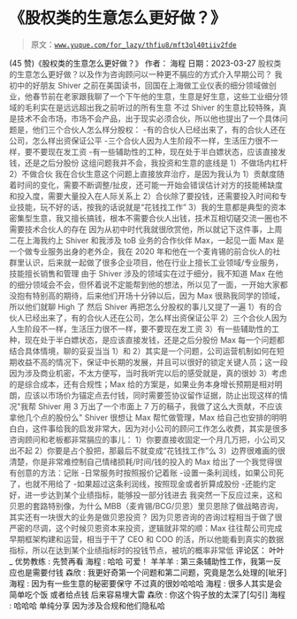 # 《股权类的生意怎么更好做？》

> 原文：[`www.yuque.com/for_lazy/thfiu8/mft3ql40tiiv2fde`](https://www.yuque.com/for_lazy/thfiu8/mft3ql40tiiv2fde)

<ne-h2 id="d119fae5" data-lake-id="d119fae5"><ne-heading-ext><ne-heading-anchor></ne-heading-anchor><ne-heading-fold></ne-heading-fold></ne-heading-ext><ne-heading-content><ne-text id="ua9f4c1c9">(45 赞)《股权类的生意怎么更好做？》</ne-text></ne-heading-content></ne-h2> <ne-p id="u87232aae" data-lake-id="u87232aae"><ne-text id="ue316067e">作者： 海程</ne-text></ne-p> <ne-p id="uc6a4f501" data-lake-id="uc6a4f501"><ne-text id="ud0558b20">日期：2023-03-27</ne-text></ne-p> <ne-p id="uf9cb5298" data-lake-id="uf9cb5298"><ne-text id="u04f895a9" style="color: rgb(73, 73, 73);">股权类的生意怎么更好做？以及作为咨询顾问以一种更不膈应的方式介入早期公司？</ne-text></ne-p> <ne-p id="u58930420" data-lake-id="u58930420"><ne-text id="ue9b7d6c5" style="color: rgb(73, 73, 73);">我初中的好朋友 Shiver 之前在美国读书，回国在上海做工业仪表的细分领域做创业，他春节前在老家跟我聊了一个下午他的生意，生意是好生意，这些工业细分领域的毛利实在是远远超出我之前听过的所有生意</ne-text></ne-p> <ne-p id="uca6322d7" data-lake-id="uca6322d7"><ne-text id="ucd90a4b3" style="color: rgb(73, 73, 73);">不过 Shiver 的生意比较特殊，真是技术不会市场，市场不会产品，出于现实必须合伙，所以他也提出了一个具体问题是，他们三个合伙人怎么样分股权：</ne-text></ne-p> <ne-p id="ubf96a33a" data-lake-id="ubf96a33a"><ne-text id="uae3ae309" style="color: rgb(73, 73, 73);">-有的合伙人已经出来了，有的合伙人还在公司，怎么样出资保证公平</ne-text></ne-p> <ne-p id="uc9f246ad" data-lake-id="uc9f246ad"><ne-text id="u420a7cef" style="color: rgb(73, 73, 73);">-三个合伙人因为人生阶段不一样，生活压力很不一样，要不要现在发工资</ne-text></ne-p> <ne-p id="ub84874ec" data-lake-id="ub84874ec"><ne-text id="u60952994" style="color: rgb(73, 73, 73);">-有一些辅助性的工种，现在处于半白嫖状态，应该直接发钱，还是之后分股份</ne-text></ne-p> <ne-p id="ua057da39" data-lake-id="ua057da39"><ne-text id="u5ca6c054" style="color: rgb(73, 73, 73);">这组问题我并不会，我投资和生意的底线是 1）不做场内杠杆 2）不做合伙</ne-text></ne-p> <ne-p id="u3ad6e3e6" data-lake-id="u3ad6e3e6"><ne-text id="u5aec25bf" style="color: rgb(73, 73, 73);">我在合伙生意这个问题上直接放弃治疗，是因为我认为</ne-text></ne-p> <ne-p id="u86cc36c6" data-lake-id="u86cc36c6"><ne-text id="u1c0e6a01" style="color: rgb(73, 73, 73);">1）贡献度随着时间的变化，需要不断调整/扯皮，还可能一开始会错误估计对方的技能稀缺度和投入度，需要大量投入在人际关系上</ne-text></ne-p> <ne-p id="u357bf9c6" data-lake-id="u357bf9c6"><ne-text id="u94332864" style="color: rgb(73, 73, 73);">2）合伙除了要投钱，还需要投入时间和专业技能，玩不好的话，按我的话说就是“花钱找工作”</ne-text></ne-p> <ne-p id="u0f5f65f3" data-lake-id="u0f5f65f3"><ne-text id="ufdedfae8" style="color: rgb(73, 73, 73);">3）我的生意都是典型的资本密集型生意，我又擅长搞钱，根本不需要合伙人出钱，技术互相切磋交流一圈也不需要技术合伙人的存在</ne-text></ne-p> <ne-p id="u88e27abf" data-lake-id="u88e27abf"><ne-text id="u1953d168" style="color: rgb(73, 73, 73);">因为从初中时代我就很欣赏他，所以就记下这件事，上周二在上海我约上 Shiver 和我涉及 toB 业务的合作伙伴 Max，一起见一面</ne-text></ne-p> <ne-p id="u85d77f67" data-lake-id="u85d77f67"><ne-text id="u45e58cfe" style="color: rgb(73, 73, 73);">Max 是一个做专业服务出身的老外企，我在 2020 年和他在一个麦肯锡的前合伙人的社群里认识，后来就一起做了很多企业项目，他在行业上擅长工业领域/专业服务，技能擅长销售和管理</ne-text></ne-p> <ne-p id="uab6f73cd" data-lake-id="uab6f73cd"><ne-text id="ubc758b91" style="color: rgb(73, 73, 73);">由于 Shiver 涉及的领域实在过于细分，我不知道 Max 在他的细分领域会不会，但怀着说不定能帮到他的想法，所以见了一面，一开始大家都没抱有特别高的期待，后来他们开场十分钟以后，因为 Max 很熟我同学的领域，所以他们就聊 High 了</ne-text></ne-p> <ne-p id="u1d26204e" data-lake-id="u1d26204e"><ne-text id="uf2f82352" style="color: rgb(73, 73, 73);">然后 Shiver 再把怎么分股权的事儿又提了一遍</ne-text></ne-p> <ne-p id="u78248c21" data-lake-id="u78248c21"><ne-text id="uf5420157" style="color: rgb(73, 73, 73);">1）有的合伙人已经出来了，有的合伙人还在公司，怎么样出资保证公平</ne-text></ne-p> <ne-p id="u264799dc" data-lake-id="u264799dc"><ne-text id="u15e54519" style="color: rgb(73, 73, 73);">2）三个合伙人因为人生阶段不一样，生活压力很不一样，要不要现在发工资</ne-text></ne-p> <ne-p id="u31959333" data-lake-id="u31959333"><ne-text id="u7c154409" style="color: rgb(73, 73, 73);">3）有一些辅助性的工种，现在处于半白嫖状态，是应该直接发钱，还是之后分股份</ne-text></ne-p> <ne-p id="ub688d6b9" data-lake-id="ub688d6b9"><ne-text id="u952336ac" style="color: rgb(73, 73, 73);">Max 每一个问题都结合具体情境，聊的妥妥当当</ne-text></ne-p> <ne-p id="u8aa23f44" data-lake-id="u8aa23f44"><ne-text id="u3132ae34" style="color: rgb(73, 73, 73);">1）和 2）其实是一个问题，公司运营机制如何在短期收益不高的情况下，保证中长期的发展，并且可以很好的锁定关键人员；这一段因为涉及商业机密，不太方便写，当时我听完以后的感受就是，真的很妙</ne-text></ne-p> <ne-p id="u387175ea" data-lake-id="u387175ea"><ne-text id="ua17ea05f" style="color: rgb(73, 73, 73);">3）考虑的是综合成本，还有合规性；Max 给的方案是，如果业务本身增长预期是相对明朗，应该以市场价为锚定点去付钱，同时需要签协议留作证据，防止出现这样的情况"我帮 Shiver 用 3 万出了一个市面上 7 万的稿子，我做了这么大贡献，不应该拿他几个点的股份么"</ne-text></ne-p> <ne-p id="uc442710d" data-lake-id="uc442710d"><ne-text id="ud99fab4d" style="color: rgb(73, 73, 73);">Shiver 很想让 Max 帮忙做管理，Max 给自己也安排的明明白白，这件事给我的启发非常大，因为对小公司的顾问工作怎么收费，其实是很多咨询顾问和老板都非常膈应的事儿：</ne-text></ne-p> <ne-p id="u026528b4" data-lake-id="u026528b4"><ne-text id="u4056ab53" style="color: rgb(73, 73, 73);">1）你要直接收固定一个月几万把，小公司又出不起</ne-text></ne-p> <ne-p id="ucaf38d86" data-lake-id="ucaf38d86"><ne-text id="ue38d0a51" style="color: rgb(73, 73, 73);">2）你要是占个股把，那最后不就变成“花钱找工作”么</ne-text></ne-p> <ne-p id="u598b1a45" data-lake-id="u598b1a45"><ne-text id="ua985648e" style="color: rgb(73, 73, 73);">3）边界很难画的很清楚，你是非常难控制自己情绪损耗/时间/钱的投入的</ne-text></ne-p> <ne-p id="ua4324ef8" data-lake-id="ua4324ef8"><ne-text id="uf5ebb78e" style="color: rgb(73, 73, 73);">Max 给出了一个我觉得很有创意的方法：记账</ne-text></ne-p> <ne-p id="u438089ea" data-lake-id="u438089ea"><ne-text id="u58df0185" style="color: rgb(73, 73, 73);">-日常服务时按照报价记着账</ne-text></ne-p> <ne-p id="ude302121" data-lake-id="ude302121"><ne-text id="u17087d1d" style="color: rgb(73, 73, 73);">-设置一条利润线，如果公司死了，也就不用给了</ne-text></ne-p> <ne-p id="ucc301212" data-lake-id="ucc301212"><ne-text id="u1cbdbd66" style="color: rgb(73, 73, 73);">-如果超过这条利润线，按照现金或者折算成股份</ne-text></ne-p> <ne-p id="u996e9771" data-lake-id="u996e9771"><ne-text id="u892a05fb" style="color: rgb(73, 73, 73);">-还能约定好，进一步达到某个业绩指标，能够投一部分钱进去</ne-text></ne-p> <ne-p id="u84c655c9" data-lake-id="u84c655c9"><ne-text id="u1a7a43c6" style="color: rgb(73, 73, 73);">我突然一下反应过来，这和贝恩的套路特别像，为什么 MBB（麦肯锡/BCG/贝恩）里贝恩除了做战略咨询，其实还有一块很大的业务是做贝恩投资？</ne-text></ne-p> <ne-p id="u073347a7" data-lake-id="u073347a7"><ne-text id="ua4e7bb00" style="color: rgb(73, 73, 73);">因为贝恩咨询的咨询过程相当于做了很严密的尽调，这个时候贝恩资本来投资，逻辑就非常的顺：Max 往往帮公司完成早期框架构建和运营，相当于干了 CEO 和 COO 的活，所以他能看到真实的数据指标，所以在达到某个业绩指标时的投钱节点，被坑的概率非常低</ne-text></ne-p> <ne-hole id="udb7d0057" data-lake-id="udb7d0057"><ne-card data-card-name="hr" data-card-type="block" id="zObCX" data-event-boundary="card"><ne-p id="u686a0c37" data-lake-id="u686a0c37"><ne-text id="u049a3935">评论区：</ne-text></ne-p> <ne-p id="u6bbe71a2" data-lake-id="u6bbe71a2"><ne-text id="u4c1be606">叶叶 _ 优势教练 : 先赞再看</ne-text> <ne-text id="u6bb0d701">海程 : 哈哈 可爱！</ne-text> <ne-text id="ub3f628a6">羊羊羊 : 第三条辅助性工作，我第一反应也是需要付钱</ne-text> <ne-text id="u8adc5854">森欣 : 我更好奇第一个问题和第二问题，究竟是怎么处理的[呲牙]</ne-text> <ne-text id="uc0351af3">海程 : 因为有一些生意的秘密要保守 不过真的很妙哈哈哈</ne-text> <ne-text id="ubb61757f">海程 : 很多人其实是会简单吃个饭 或者给点钱 后来容易埋大雷</ne-text> <ne-text id="ufb88c186">森欣 : 你这个钩子放的太深了[勾引]</ne-text> <ne-text id="uf4bf65ae">海程 : 哈哈哈 单纯分享 因为涉及合规和他们隐私哈</ne-text></ne-p></ne-card></ne-hole>
